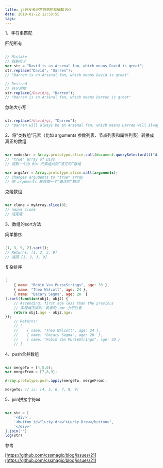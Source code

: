 ```yaml
---
title: js开发者经常忽略的基础知识点
date: 2018-01-22 12:58:55
tags:
---
```


1、字符串匹配

匹配所有

```js

// Mistake
// 踩到坑了
var str = "David is an Arsenal fan, which means David is great";
str.replace("David", "Darren"); 
// "Darren is an Arsenal fan, which means David is great"

// Desired
// 符合预期
str.replace(/David/g, "Darren"); 
// "Darren is an Arsenal fan, which means Darren is great"

```

忽略大小写

```js

str.replace(/david/gi, "Darren"); 
// "Darren will always be an Arsenal fan, which means Darren will always be great"


```

2、将“类数组”元素（比如 arguments 参数列表、节点列表和属性列表）转换成真正的数组

```js

var nodesArr = Array.prototype.slice.call(document.querySelectorAll("div"));
// "true" array of DIVs
// 得到一个由 div 元素组成的“真正的”数组

var argsArr = Array.prototype.slice.call(arguments);
// changes arguments to "true" array
// 把 arguments 转换成一个“真正的”数组

```

克隆数组

```js

var clone = myArray.slice(0); 
// naive clone
// 浅克隆

```

3、数组的sort方法

简单排序

```js

[1, 3, 9, 2].sort();
// Returns: [1, 2, 3, 9]
// 返回 [1, 2, 3, 9]

```

复杂排序

```js
	
[
    { name: "Robin Van PurseStrings", age: 30 },
    { name: "Theo Walcott", age: 24 },
    { name: "Bacary Sagna", age: 28  }
].sort(function(obj1, obj2) {
    // Ascending: first age less than the previous
    // 实现增序排列：前者的 age 小于后者
    return obj1.age - obj2.age;
});
    // Returns:  
    // [
    //    { name: "Theo Walcott", age: 24 },
    //    { name: "Bacary Sagna", age: 28  },
    //    { name: "Robin Van PurseStrings", age: 30 }
    // ]

```

4、push合并数组

```js

var mergeTo = [4,5,6];
var mergeFrom = [7,8,9];

Array.prototype.push.apply(mergeTo, mergeFrom);

mergeTo; // is: [4, 5, 6, 7, 8, 9]

```

5、join拼接字符串

```js

var str = [
    '<div>',
    '<button id="lucky-draw">Lucky Draw</button>',
    '</div>'
].join('')
log(str)

```


参考

[https://github.com/cssmagic/blog/issues/21](https://github.com/cssmagic/blog/issues/21)